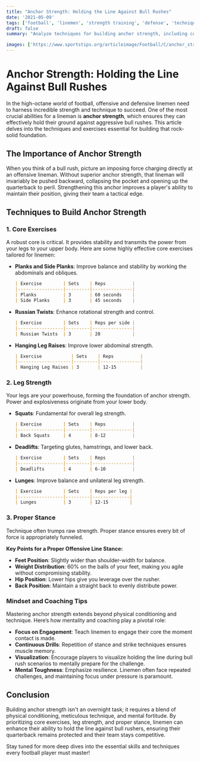 ```yaml
---
title: "Anchor Strength: Holding the Line Against Bull Rushes"
date: '2021-05-09'
tags: ['football', 'linemen', 'strength training', 'defense', 'techniques', 'core exercises', 'leg strength']
draft: false
summary: "Analyze techniques for building anchor strength, including core exercises, leg strength, and proper stance."

images: ['https://www.sportstips.org/articleimage/Football/C/anchor_strength_holding_the_line_against_bull_rushes.webp']
---
```


# Anchor Strength: Holding the Line Against Bull Rushes

In the high-octane world of football, offensive and defensive linemen need to harness incredible strength and technique to succeed. One of the most crucial abilities for a lineman is **anchor strength**, which ensures they can effectively hold their ground against aggressive bull rushes. This article delves into the techniques and exercises essential for building that rock-solid foundation.

## The Importance of Anchor Strength

When you think of a bull rush, picture an imposing force charging directly at an offensive lineman. Without superior anchor strength, that lineman will invariably be pushed backward, collapsing the pocket and opening up the quarterback to peril. Strengthening this anchor improves a player's ability to maintain their position, giving their team a tactical edge.

## Techniques to Build Anchor Strength

### 1. Core Exercises

A robust core is critical. It provides stability and transmits the power from your legs to your upper body. Here are some highly effective core exercises tailored for linemen:

- **Planks and Side Planks**: Improve balance and stability by working the abdominals and obliques.
  
  ```markdown
  | Exercise        | Sets    | Reps          |
  |-----------------|---------|---------------|
  | Planks          | 3       | 60 seconds    |
  | Side Planks     | 3       | 45 seconds    |
  ```

- **Russian Twists**: Enhance rotational strength and control.

  ```markdown
  | Exercise        | Sets    | Reps per side |
  |-----------------|---------|---------------|
  | Russian Twists  | 3       | 20            |
  ```

- **Hanging Leg Raises**: Improve lower abdominal strength.

  ```markdown
  | Exercise           | Sets    | Reps          |
  |--------------------|---------|---------------|
  | Hanging Leg Raises | 3       | 12-15         |
  ```

### 2. Leg Strength

Your legs are your powerhouse, forming the foundation of anchor strength. Power and explosiveness originate from your lower body.

- **Squats**: Fundamental for overall leg strength.

  ```markdown
  | Exercise        | Sets    | Reps          |
  |-----------------|---------|---------------|
  | Back Squats     | 4       | 8-12          |
  ```

- **Deadlifts**: Targeting glutes, hamstrings, and lower back.

  ```markdown
  | Exercise        | Sets    | Reps          |
  |-----------------|---------|---------------|
  | Deadlifts       | 4       | 6-10          |
  ```

- **Lunges**: Improve balance and unilateral leg strength.

  ```markdown
  | Exercise        | Sets    | Reps per leg |
  |-----------------|---------|--------------|
  | Lunges          | 3       | 12-15        |
  ```

### 3. Proper Stance

Technique often trumps raw strength. Proper stance ensures every bit of force is appropriately funneled.

**Key Points for a Proper Offensive Line Stance:**

- **Feet Position**: Slightly wider than shoulder-width for balance.
- **Weight Distribution**: 60% on the balls of your feet, making you agile without compromising stability.
- **Hip Position**: Lower hips give you leverage over the rusher.
- **Back Position**: Maintain a straight back to evenly distribute power.

### Mindset and Coaching Tips

Mastering anchor strength extends beyond physical conditioning and technique. Here’s how mentality and coaching play a pivotal role:

- **Focus on Engagement**: Teach linemen to engage their core the moment contact is made.
- **Continuous Drills**: Repetition of stance and strike techniques ensures muscle memory.
- **Visualization**: Encourage players to visualize holding the line during bull rush scenarios to mentally prepare for the challenge.
- **Mental Toughness**: Emphasize resilience. Linemen often face repeated challenges, and maintaining focus under pressure is paramount.

## Conclusion

Building anchor strength isn't an overnight task; it requires a blend of physical conditioning, meticulous technique, and mental fortitude. By prioritizing core exercises, leg strength, and proper stance, linemen can enhance their ability to hold the line against bull rushers, ensuring their quarterback remains protected and their team stays competitive.

Stay tuned for more deep dives into the essential skills and techniques every football player must master!

```